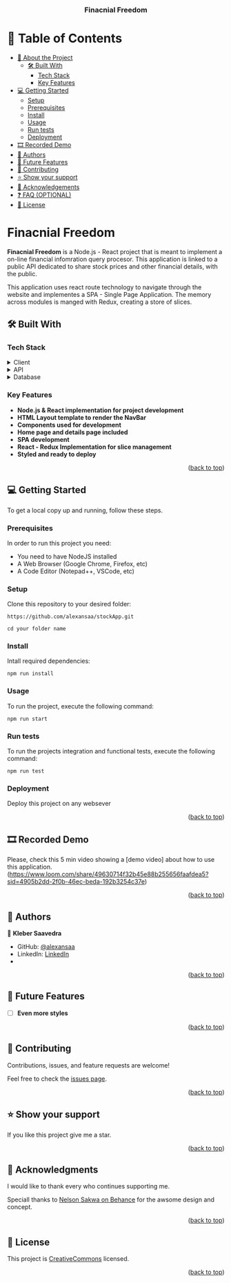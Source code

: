 <a name="readme-top"></a>

<div align="center">

  <br/>

  <h3><b>Finacnial Freedom</b></h3>

</div>

# 📗 Table of Contents

- [📖 About the Project](#about-project)
  - [🛠 Built With](#built-with)
    - [Tech Stack](#tech-stack)
    - [Key Features](#key-features)
- [💻 Getting Started](#getting-started)
  - [Setup](#setup)
  - [Prerequisites](#prerequisites)
  - [Install](#install)
  - [Usage](#usage)
  - [Run tests](#run-tests)
  - [Deployment](#deployment)
- [🎞 Recorded Demo](#demovideo)
- [👥 Authors](#authors)
- [🔭 Future Features](#future-features)
- [🤝 Contributing](#contributing)
- [⭐️ Show your support](#support)
- [🙏 Acknowledgements](#acknowledgements)
- [❓ FAQ (OPTIONAL)](#faq)
- [📝 License](#license)

# Finacnial Freedom <a name="about-project"></a>

**Finacnial Freedom** is a Node.js - React project that is meant to implement a on-line financial infomration query procesor. This application is linked to a public API dedicated to share stock prices and other financial details, with the public.

This application uses react route technology to navigate through the website and implementes a SPA - Single Page Application.
The memory across modules is manged with Redux, creating a store of slices.

## 🛠 Built With <a name="built-with"></a>

### Tech Stack <a name="tech-stack"></a>

<details>
  <summary>Client</summary>
  <ul>
    <li><a href="https://developer.mozilla.org/en-US/docs/Web/HTML">HTML</a></li>
    <li><a href="https://developer.mozilla.org/en-US/docs/Web/CSS">CSS</a></li>
    <li><a href="https://developer.mozilla.org/en-US/docs/Web/JavaScript">JavaScript</a></li>
    <li><a href="https://nodejs.org/es">Node.js</a></li>
    <li><a href="https://es.react.dev/">React</a></li>
    <li><a href="https://es.redux.js.org/">Redux</a></li>
  </ul>
</details>

<details>
  <summary>API</summary>
  <ul>
    <li><a href="https://financialmodelingprep.com/developer/docs/">Data provided by Financial Modeling Prep</a></li>
  </ul>
</details>

<details>
<summary>Database</summary>
  <ul>
    <li>N/A</li>
  </ul>
</details>

### Key Features <a name="key-features"></a>

- **Node.js & React implementation for project development**
- **HTML Layout template to render the NavBar**
- **Components used for development**
- **Home page and details page included**
- **SPA development**
- **React - Redux Implementation for slice management**
- **Styled and ready to deploy**

<p align="right">(<a href="#readme-top">back to top</a>)</p>

## 💻 Getting Started <a name="getting-started"></a>

To get a local copy up and running, follow these steps.

### Prerequisites

In order to run this project you need:

- You need to have NodeJS installed
- A Web Browser (Google Chrome, Firefox, etc)
- A Code Editor (Notepad++, VSCode, etc)

### Setup

Clone this repository to your desired folder:

```
https://github.com/alexansaa/stockApp.git

cd your folder name
```

### Install

Intall required dependencies:

```
npm run install
```

### Usage

To run the project, execute the following command:

```
npm run start
```

### Run tests

To run the projects integration and functional tests, execute the following command:

```
npm run test
```

### Deployment

Deploy this project on any websever

<p align="right">(<a href="#readme-top">back to top</a>)</p>

## 🎞 Recorded Demo <a name="demovideo"></a>

Please, check this 5 min video showing a [demo video] about how to use this application.(https://www.loom.com/share/49630714f32b45e88b255656faafdea5?sid=4905b2dd-2f0b-46ec-beda-192b3254c37e)

<p align="right">(<a href="#readme-top">back to top</a>)</p>

## 👥 Authors <a name="authors"></a>

👤 **Kleber Saavedra**

- GitHub: [@alexansaa](https://github.com/alexansaa)
- LinkedIn: [LinkedIn](https://www.linkedin.com/in/alexander-saavedra-2803b1b6/)
- 

<p align="right">(<a href="#readme-top">back to top</a>)</p>

## 🔭 Future Features <a name="future-features"></a>

- [ ] **Even more styles**

<p align="right">(<a href="#readme-top">back to top</a>)</p>

## 🤝 Contributing <a name="contributing"></a>

Contributions, issues, and feature requests are welcome!

Feel free to check the [issues page](https://github.com/alexansaa/stockApp/issues).

<p align="right">(<a href="#readme-top">back to top</a>)</p>

## ⭐️ Show your support <a name="support"></a>

If you like this project give me a star.

<p align="right">(<a href="#readme-top">back to top</a>)</p>

## 🙏 Acknowledgments <a name="acknowledgements"></a>

I would like to thank every who continues supporting me.

Speciall thanks to <a href="https://www.behance.net/gallery/31579789/Ballhead-App-(Free-PSDs)">Nelson Sakwa on Behance</a>
for the awsome design and concept.

<p align="right">(<a href="#readme-top">back to top</a>)</p>

## 📝 License <a name="license"></a>

This project is [CreativeCommons](https://creativecommons.org/licenses/by-nc/4.0/) licensed.

<p align="right">(<a href="#readme-top">back to top</a>)</p>

